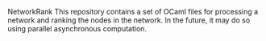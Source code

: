 NetworkRank
This repository contains a set of OCaml files for processing a network and ranking the nodes in the network. In the future, it may do so using parallel asynchronous computation.
